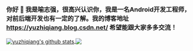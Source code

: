 ### 你好 👋  我是喻志强，很高兴认识你，我是一名Android开发工程师，对前后端开发也有一定的了解。我的博客地址 https://yuzhiqiang.blog.csdn.net/ 希望能跟大家多多交流！


<a href="https://github.com/yuzhiqiang1993">
  <img align="center" src="https://github-readme-stats.vercel.app/api?username=yuzhiqiang1993&count_private=true" alt="yuzhiqiang's github stats" />
</a>
<a href="https://yuzhiqiang.blog.csdn.net/">

  <img align="center" src="https://github-readme-stats.vercel.app/api/top-langs/?username=yuzhiqiang1993" />
</a>

